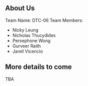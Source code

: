 ## About Us
Team Name: DTC-06
Team Members: 
- Nicky Leung
- Nicholas Thucydides
- Persephone Wong
- Gurveer Raith
- Jarell Vicencio
## More details to come
TBA